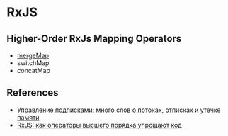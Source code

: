 # RxJS

## Higher-Order RxJs Mapping Operators

- [mergeMap](./rxjs/mergeMap.md)
- switchMap
- concatMap

## References

- [Управление подписками: много слов о потоках, отписках и утечке памяти](https://habr.com/ru/companies/nspk/articles/716770/)
- [RxJS: как операторы высшего порядка упрощают код](https://habr.com/ru/articles/757202/)
